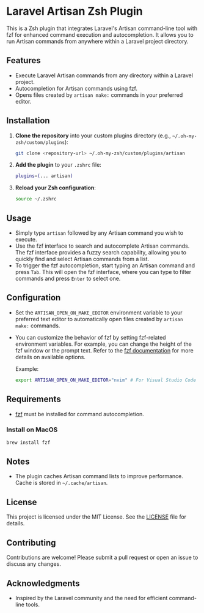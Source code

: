 # Laravel Artisan Zsh Plugin

This is a Zsh plugin that integrates Laravel's Artisan command-line tool with fzf for enhanced command execution and autocompletion. It allows you to run Artisan commands from anywhere within a Laravel project directory.

## Features

- Execute Laravel Artisan commands from any directory within a Laravel project.
- Autocompletion for Artisan commands using fzf.
- Opens files created by `artisan make:` commands in your preferred editor.

## Installation

1. **Clone the repository** into your custom plugins directory (e.g., `~/.oh-my-zsh/custom/plugins`):

   ```sh
   git clone <repository-url> ~/.oh-my-zsh/custom/plugins/artisan
   ```

2. **Add the plugin** to your `.zshrc` file:

   ```sh
   plugins=(... artisan)
   ```

3. **Reload your Zsh configuration**:

   ```sh
   source ~/.zshrc
   ```

## Usage

- Simply type `artisan` followed by any Artisan command you wish to execute.
- Use the fzf interface to search and autocomplete Artisan commands. The fzf interface provides a fuzzy search capability, allowing you to quickly find and select Artisan commands from a list.
- To trigger the fzf autocompletion, start typing an Artisan command and press `Tab`. This will open the fzf interface, where you can type to filter commands and press `Enter` to select one.

## Configuration

- Set the `ARTISAN_OPEN_ON_MAKE_EDITOR` environment variable to your preferred text editor to automatically open files created by `artisan make:` commands.

- You can customize the behavior of fzf by setting fzf-related environment variables. For example, you can change the height of the fzf window or the prompt text. Refer to the [fzf documentation](https://github.com/junegunn/fzf#environment-variables) for more details on available options.

  Example:

  ```sh
  export ARTISAN_OPEN_ON_MAKE_EDITOR="nvim" # For Visual Studio Code
  ```

## Requirements

- [fzf](https://github.com/junegunn/fzf) must be installed for command autocompletion.

### Install on MacOS

```bash
brew install fzf
```

## Notes

- The plugin caches Artisan command lists to improve performance. Cache is stored in `~/.cache/artisan`.

## License

This project is licensed under the MIT License. See the [LICENSE](LICENSE) file for details.

## Contributing

Contributions are welcome! Please submit a pull request or open an issue to discuss any changes.

## Acknowledgments

- Inspired by the Laravel community and the need for efficient command-line tools.
